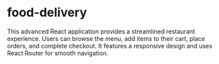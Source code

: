 # food-delivery
This advanced React application provides a streamlined restaurant experience. Users can browse the menu, add items to their cart, place orders, and complete checkout. It features a responsive design and uses React Router for smooth navigation.
